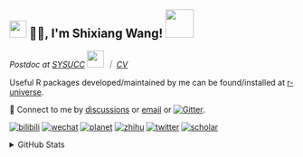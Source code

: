 
<h2><img src="https://emojis.slackmojis.com/emojis/images/1531849430/4246/blob-sunglasses.gif?1531849430" width="30"/> 🙏🏻, I'm Shixiang Wang! <img src="https://media.giphy.com/media/12oufCB0MyZ1Go/giphy.gif" width="50"></h2>

<p><em>Postdoc at <a href="https://sysucc.org.cn/">SYSUCC</a> <img src="https://media.giphy.com/media/WUlplcMpOCEmTGBtBW/giphy.gif" width="30">  ｜ <a href="https://shixiangwang.github.io/cv-shixiang/">CV</a>
</em></p>

Useful R packages developed/maintained by me can be found/installed at [r-universe](https://shixiangwang.r-universe.dev/).

💬 Connect to me by
[discussions](https://github.com/ShixiangWang/self-study/discussions) or [email](mailto:w_shixiang@163.com) or [![Gitter](https://badges.gitter.im/ShixiangWang/community.svg)](https://gitter.im/ShixiangWang/community?utm_source=badge&utm_medium=badge&utm_campaign=pr-badge). 

[![bilibili](https://img.shields.io/badge/王诗翔-B站-yellow)](https://space.bilibili.com/11553374) [![wechat](https://img.shields.io/badge/王诗翔-微信公众号-important)](https://shixiangwang.github.io/home/logo/qrcode.jpg) [![planet](https://img.shields.io/badge/王诗翔-知识星球-blueviolet)](https://t.zsxq.com/rBqbIei)  [![zhihu](https://img.shields.io/badge/王诗翔-知乎-blue)](https://www.zhihu.com/people/shixiangwang) [![twitter](https://img.shields.io/badge/WangShxiang-twitter-ff69b4)](https://twitter.com/WangShxiang) [![scholar](https://img.shields.io/badge/ShixiangWang-Scholar-00ffff)](https://scholar.google.com/citations?user=FvNp0NkAAAAJ) 

<details>
 
<summary>GitHub Stats</summary>


<!--START_SECTION:waka-->
**🐱 My GitHub Data** 

> 🏆 81 Contributions in the Year 2023
 > 
> 📦 4.1 MB Used in GitHub's Storage 
 > 
> 🚫 Not Opted to Hire
 > 
> 📜 83 Public Repositories 
 > 
> 🔑 22 Private Repositories  
 > 
**I'm an Early 🐤** 

```text
🌞 Morning    387 commits    ████░░░░░░░░░░░░░░░░░░░░░   16.11% 
🌆 Daytime    925 commits    █████████░░░░░░░░░░░░░░░░   38.51% 
🌃 Evening    878 commits    █████████░░░░░░░░░░░░░░░░   36.55% 
🌙 Night      212 commits    ██░░░░░░░░░░░░░░░░░░░░░░░   8.83%

```
📅 **I'm Most Productive on Tuesday** 

```text
Monday       358 commits    ███░░░░░░░░░░░░░░░░░░░░░░   14.9% 
Tuesday      464 commits    ████░░░░░░░░░░░░░░░░░░░░░   19.32% 
Wednesday    379 commits    ████░░░░░░░░░░░░░░░░░░░░░   15.78% 
Thursday     383 commits    ████░░░░░░░░░░░░░░░░░░░░░   15.95% 
Friday       382 commits    ████░░░░░░░░░░░░░░░░░░░░░   15.9% 
Saturday     195 commits    ██░░░░░░░░░░░░░░░░░░░░░░░   8.12% 
Sunday       241 commits    ██░░░░░░░░░░░░░░░░░░░░░░░   10.03%

```


**I Mostly Code in R** 

```text
R                        53 repos            ██████████████░░░░░░░░░░░   58.89% 
HTML                     13 repos            ███░░░░░░░░░░░░░░░░░░░░░░   14.44% 
Go                       5 repos             █░░░░░░░░░░░░░░░░░░░░░░░░   5.56% 
JavaScript               5 repos             █░░░░░░░░░░░░░░░░░░░░░░░░   5.56% 
Python                   4 repos             █░░░░░░░░░░░░░░░░░░░░░░░░   4.44%

```



 Last Updated on 14/01/2023 18:35:56 UTC
<!--END_SECTION:waka-->

> These Readme stats are generated using github action [awesome-readme-stats](https://github.com/anmol098/waka-readme-stats)

-----

**NOTE: Top languages does not indicate my skill level or anything like that. It is just a metric of which languages have been hosted by me on GitHub based on the usage across repositories.**

</details>
